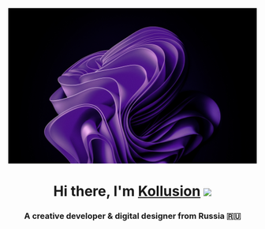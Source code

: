<img align="center" src="https://github.com/Kollusion/Kollusion/blob/main/windows-11-stock-purple-abstract-black-background-amoled-3840x2400-9056.jpg?raw=true"/>
<h1 align="center">Hi there, I'm <a href="https://kollusion.netlify.app" target="_blank">Kollusion</a> 
<img src="https://github.com/blackcater/blackcater/raw/main/images/Hi.gif" height="32"/></h1>
<h3 align="center">A creative developer & digital designer from Russia 🇷🇺</h3>

